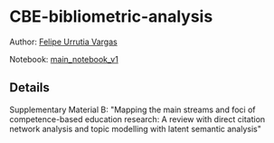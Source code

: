 # CBE-bibliometric-analysis

Author: [Felipe Urrutia Vargas](https://www.dim.uchile.cl/~furrutia/)

Notebook: [main_notebook_v1](https://github.com/furrutiav/CBE-bibliometric-analysis/blob/main/main_notebook_v1.ipynb)

## Details
Supplementary Material B: "Mapping the main streams and foci of competence-based education research: A review with direct citation network analysis and topic modelling with latent semantic analysis"
